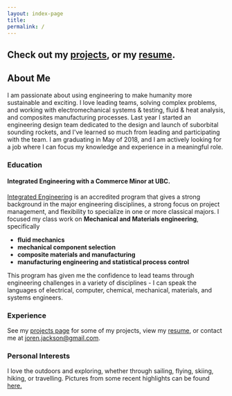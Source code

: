 ```yaml
---
layout: index-page
title: 
permalink: /
---
```

## Check out my [projects](/projects), or my [resume](/Resume.pdf).

## About Me

I am passionate about using engineering to make humanity more sustainable and exciting. I love leading teams, solving complex problems, and working with electromechanical systems & testing, fluid & heat analysis, and composites manufacturing processes.  Last year I started an engineering design team dedicated to the design and launch of suborbital sounding rockets, and I've learned so much from leading and participating with the team. I am graduating in May of 2018, and I am actively looking for a job where I can focus my knowledge and experience in a meaningful role. 

### Education

#### Integrated Engineering with a Commerce Minor at UBC. 
[Integrated Engineering](http://www.igen.ubc.ca/) is an accredited program that gives a strong background in the major engineering disciplines, a strong focus on project management, and flexibility to specialize in one or more classical majors. I focused my class work on **Mechanical and Materials engineering**, specifically
* **fluid mechanics**
* **mechanical component selection**
* **composite materials and manufacturing**
* **manufacturing engineering and statistical process control**

This program has given me the confidence to lead teams through engineering challenges in a variety of disciplines - I can speak the languages of electrical, computer, chemical, mechanical, materials, and systems engineers. 

### Experience
See my [projects page]() for some of my projects, view my [resume](/Resume.pdf), or contact me at [joren.jackson@gmail.com](mailto:joren.jackson@gmail.com). 

### Personal Interests
I love the outdoors and exploring, whether through sailing, flying, skiing, hiking, or travelling. Pictures from some recent highlights can be found [here.](https://photos.app.goo.gl/8m63LCusYNmAayWr2)

